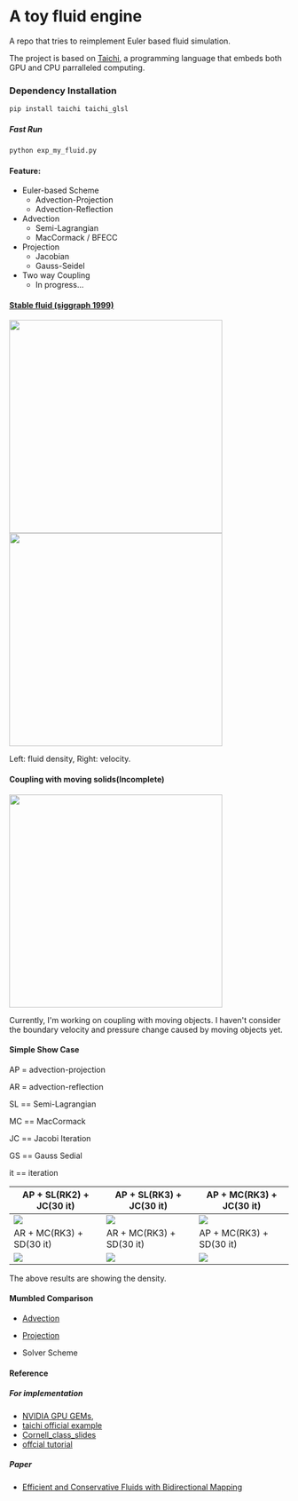 # A toy fluid engine
A repo that tries to reimplement Euler based fluid simulation.

The project is based on [Taichi](https://github.com/taichi-dev/taichi), a programming language that embeds both GPU and CPU  parralleled computing.

### Dependency Installation 

```bash
pip install taichi taichi_glsl
```

##### Fast Run

```bash
python exp_my_fluid.py
```

#### Feature:

- Euler-based Scheme
  - Advection-Projection
  - Advection-Reflection
- Advection
  - Semi-Lagrangian
  - MacCormack / BFECC
- Projection
  - Jacobian
  - Gauss-Seidel 
- Two way Coupling
  - In progress...



#### [Stable fluid (siggraph 1999) ](https://dl.acm.org/doi/pdf/10.1145/311535.311548)



<a href="./exp_my_fluid.py"><img src="./results/stable_fluid_demo.gif" height="384px"></a> 
<a href="https://github.com/Jack12xl/myFluid/blob/master/exp_my_fluid.py"> <img src="./results/stable_fluid_velocity.gif" height="384px"></a>

Left: fluid density, Right: velocity.






#### Coupling with moving solids(Incomplete)

<a href="https://github.com/Jack12xl/myFluid/blob/master/exp_my_fluid.py"> <img src="./results/naive_collision.gif" height="384px"></a>

Currently, I'm working on coupling with moving objects. I haven't consider the boundary velocity and pressure change caused by moving objects yet.

#### Simple Show Case

AP = advection-projection

AR = advection-reflection

SL == Semi-Lagrangian

MC == MacCormack

JC == Jacobi Iteration

GS == Gauss Sedial

it == iteration



| AP + SL(RK2) + JC(30 it)           | AP + SL(RK3) + JC(30 it)           | AP + MC(RK3) + JC(30 it)          |
| ---------------------------------- | ---------------------------------- | --------------------------------- |
| ![](results/proj-sl-jc-rk2.gif)    | ![](./results/proj-sl-jc-rk3.gif)  | ![](./results/proj-mc-jc-rk3.gif) |
| AR + MC(RK3) + SD(30 it)           | AR + MC(RK3) + SD(30 it)           | AP + MC(RK3) + SD(30 it)          |
| ![](results/reflect-sl-sd-rk3.gif) | ![](results/reflect-mc-sd-rk3.gif) | ![](./results/proj-mc-sd-rk3.gif) |

The above results are showing the density.

#### Mumbled Comparison

- [Advection](./advection/README.md)
- [Projection](./projection/)

- Solver Scheme





#### Reference

##### For implementation

- [NVIDIA GPU GEMs](https://developer.download.nvidia.cn/books/HTML/gpugems/gpugems_ch38.html),
- [taichi official example](https://github.com/taichi-dev/taichi/blob/master/examples/stable_fluid.py)
- [Cornell_class_slides](https://www.cs.cornell.edu/~bindel/class/cs5220-s10/slides/lec14.pdf)
-  [offcial tutorial](https://www.bilibili.com/video/BV1ZK411H7Hc?p=4)

##### Paper

- [Efficient and Conservative Fluids with Bidirectional Mapping](https://github.com/ziyinq/Bimocq#efficient-and-conservative-fluids-with-bidirectional-mapping)



